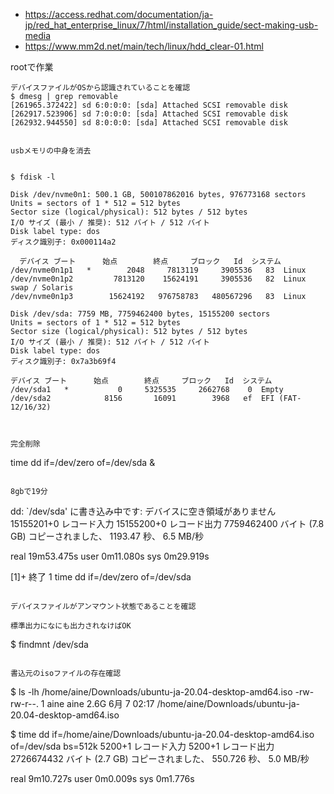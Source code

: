 - https://access.redhat.com/documentation/ja-jp/red_hat_enterprise_linux/7/html/installation_guide/sect-making-usb-media
- https://www.mm2d.net/main/tech/linux/hdd_clear-01.html


rootで作業

```
デバイスファイルがOSから認識されていることを確認
$ dmesg | grep removable
[261965.372422] sd 6:0:0:0: [sda] Attached SCSI removable disk
[262917.523906] sd 7:0:0:0: [sda] Attached SCSI removable disk
[262932.944550] sd 8:0:0:0: [sda] Attached SCSI removable disk


usbメモリの中身を消去


$ fdisk -l

Disk /dev/nvme0n1: 500.1 GB, 500107862016 bytes, 976773168 sectors
Units = sectors of 1 * 512 = 512 bytes
Sector size (logical/physical): 512 bytes / 512 bytes
I/O サイズ (最小 / 推奨): 512 バイト / 512 バイト
Disk label type: dos
ディスク識別子: 0x000114a2

  デバイス ブート      始点        終点     ブロック   Id  システム
/dev/nvme0n1p1   *        2048     7813119     3905536   83  Linux
/dev/nvme0n1p2         7813120    15624191     3905536   82  Linux swap / Solaris
/dev/nvme0n1p3        15624192   976758783   480567296   83  Linux

Disk /dev/sda: 7759 MB, 7759462400 bytes, 15155200 sectors
Units = sectors of 1 * 512 = 512 bytes
Sector size (logical/physical): 512 bytes / 512 bytes
I/O サイズ (最小 / 推奨): 512 バイト / 512 バイト
Disk label type: dos
ディスク識別子: 0x7a3b69f4

デバイス ブート      始点        終点     ブロック   Id  システム
/dev/sda1   *           0     5325535     2662768    0  Empty
/dev/sda2            8156       16091        3968   ef  EFI (FAT-12/16/32)



完全削除

```
time dd if=/dev/zero of=/dev/sda &
```

8gbで19分

```
dd: `/dev/sda' に書き込み中です: デバイスに空き領域がありません
15155201+0 レコード入力
15155200+0 レコード出力
7759462400 バイト (7.8 GB) コピーされました、 1193.47 秒、 6.5 MB/秒

real	19m53.475s
user	0m11.080s
sys	0m29.919s

[1]+  終了 1                time dd if=/dev/zero of=/dev/sda
```

デバイスファイルがアンマウント状態であることを確認

標準出力になにも出力されなけばOK

```
$ findmnt /dev/sda
```

書込元のisoファイルの存在確認

```
$ ls -lh /home/aine/Downloads/ubuntu-ja-20.04-desktop-amd64.iso
-rw-rw-r--. 1 aine aine 2.6G  6月  7 02:17 /home/aine/Downloads/ubuntu-ja-20.04-desktop-amd64.iso



$ time dd if=/home/aine/Downloads/ubuntu-ja-20.04-desktop-amd64.iso of=/dev/sda bs=512k
5200+1 レコード入力
5200+1 レコード出力
2726674432 バイト (2.7 GB) コピーされました、 550.726 秒、 5.0 MB/秒

real	9m10.727s
user	0m0.009s
sys	0m1.776s

```
